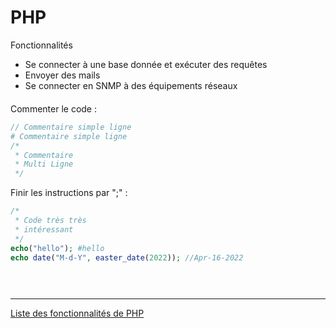 # PHP
Fonctionnalités

- Se connecter à une base donnée et exécuter des requêtes
- Envoyer des mails
- Se connecter en SNMP à des équipements réseaux


<div grid="~ cols-2 gap-2" m="-t-2" style="margin-top: 20px">
  <div>

Commenter le code :
```php
// Commentaire simple ligne
# Commentaire simple ligne
/*
 * Commentaire
 * Multi Ligne
 */
```

  </div>

  <div>

Finir les instructions par ";" :
```php
/*
 * Code très très
 * intéressant
 */
echo("hello"); #hello
echo date("M-d-Y", easter_date(2022)); //Apr-16-2022
```

  </div>
</div>

<div class="space"></div>

___

 [Liste des fonctionnalités de PHP](https://www.php.net/manual/fr/funcref.php)

<style>
.space{
  height: 30px;
  #background-color: #000;
}
</style>